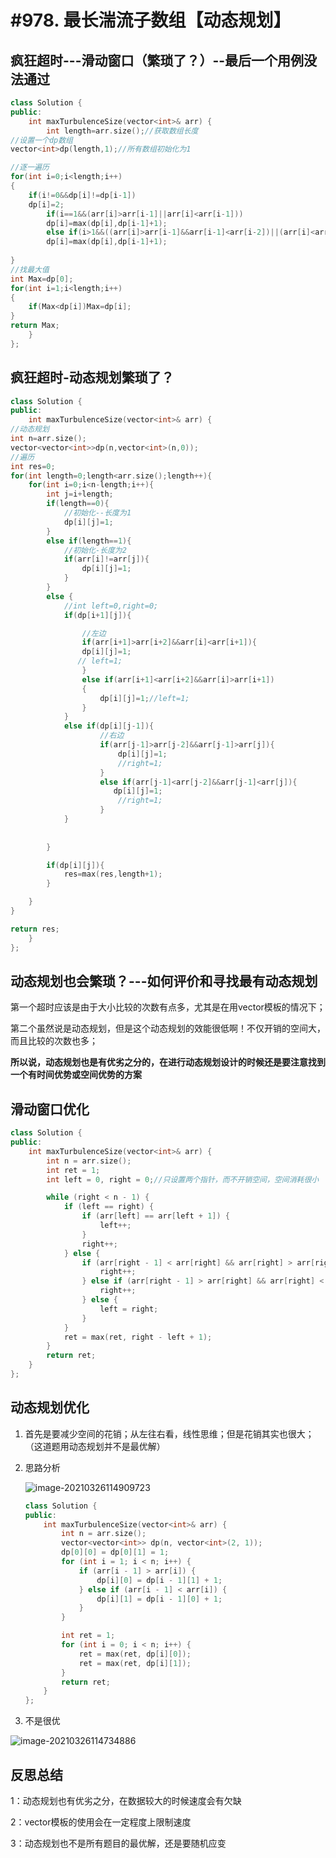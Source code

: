# #978. 最长湍流子数组【动态规划】

## 疯狂超时---滑动窗口（繁琐了？）--最后一个用例没法通过

```c++
class Solution {
public:
    int maxTurbulenceSize(vector<int>& arr) {
        int length=arr.size();//获取数组长度
//设置一个dp数组
vector<int>dp(length,1);//所有数组初始化为1

//逐一遍历
for(int i=0;i<length;i++)
{
    if(i!=0&&dp[i]!=dp[i-1])
    dp[i]=2;
        if(i==1&&(arr[i]>arr[i-1]||arr[i]<arr[i-1]))
        dp[i]=max(dp[i],dp[i-1]+1);
        else if(i>1&&((arr[i]>arr[i-1]&&arr[i-1]<arr[i-2])||(arr[i]<arr[i-1]&&arr[i-1]>arr[i-2])))
        dp[i]=max(dp[i],dp[i-1]+1);
    
}
//找最大值
int Max=dp[0];
for(int i=1;i<length;i++)
{
    if(Max<dp[i])Max=dp[i];
}
return Max;
    }
};
```



## 疯狂超时-动态规划繁琐了？

```c++
class Solution {
public:
    int maxTurbulenceSize(vector<int>& arr) {
//动态规划
int n=arr.size();
vector<vector<int>>dp(n,vector<int>(n,0));
//遍历
int res=0;
for(int length=0;length<arr.size();length++){
    for(int i=0;i<n-length;i++){
        int j=i+length;
        if(length==0){
            //初始化--长度为1
            dp[i][j]=1;
        }
        else if(length==1){
            //初始化-长度为2
            if(arr[i]!=arr[j]){
                dp[i][j]=1;
            }
        }
        else {
            //int left=0,right=0;
            if(dp[i+1][j]){

                //左边
                if(arr[i+1]>arr[i+2]&&arr[i]<arr[i+1]){
                dp[i][j]=1;
               // left=1;
                }
                else if(arr[i+1]<arr[i+2]&&arr[i]>arr[i+1])
                {
                    dp[i][j]=1;//left=1;
                }
            }
            else if(dp[i][j-1]){
                    //右边
                    if(arr[j-1]>arr[j-2]&&arr[j-1]>arr[j]){
                        dp[i][j]=1;
                        //right=1;
                    }
                    else if(arr[j-1]<arr[j-2]&&arr[j-1]<arr[j]){
                       dp[i][j]=1;
                        //right=1; 
                    }
            }
                    
            
        }

        if(dp[i][j]){
            res=max(res,length+1);
        }

    }
}

return res;
    }
};
```

## 动态规划也会繁琐？---如何评价和寻找最有动态规划

第一个超时应该是由于大小比较的次数有点多，尤其是在用vector模板的情况下；

第二个虽然说是动态规划，但是这个动态规划的效能很低啊！不仅开销的空间大，而且比较的次数也多；

**所以说，动态规划也是有优劣之分的，在进行动态规划设计的时候还是要注意找到一个有时间优势或空间优势的方案**

## 滑动窗口优化

```c++
class Solution {
public:
    int maxTurbulenceSize(vector<int>& arr) {
        int n = arr.size();
        int ret = 1;
        int left = 0, right = 0;//只设置两个指针，而不开销空间，空间消耗很小

        while (right < n - 1) {
            if (left == right) {
                if (arr[left] == arr[left + 1]) {
                    left++;
                }
                right++;
            } else {
                if (arr[right - 1] < arr[right] && arr[right] > arr[right + 1]) {
                    right++;
                } else if (arr[right - 1] > arr[right] && arr[right] < arr[right + 1]) {
                    right++;
                } else {
                    left = right;
                }
            }
            ret = max(ret, right - left + 1);
        }
        return ret;
    }
};

```

## 动态规划优化

1. 首先是要减少空间的花销；从左往右看，线性思维；但是花销其实也很大；（这道题用动态规划并不是最优解）

2. 思路分析

   ![image-20210326114909723](C:\Users\西安交通大学2193613091sxm\AppData\Roaming\Typora\typora-user-images\image-20210326114909723.png)

   ```C++
   class Solution {
   public:
       int maxTurbulenceSize(vector<int>& arr) {
           int n = arr.size();
           vector<vector<int>> dp(n, vector<int>(2, 1));
           dp[0][0] = dp[0][1] = 1;
           for (int i = 1; i < n; i++) {
               if (arr[i - 1] > arr[i]) {
                   dp[i][0] = dp[i - 1][1] + 1;
               } else if (arr[i - 1] < arr[i]) {
                   dp[i][1] = dp[i - 1][0] + 1;
               }
           }
   
           int ret = 1;
           for (int i = 0; i < n; i++) {
               ret = max(ret, dp[i][0]);
               ret = max(ret, dp[i][1]);
           }
           return ret;
       }
   };
   
   ```

3. 不是很优

![image-20210326114734886](C:\Users\西安交通大学2193613091sxm\AppData\Roaming\Typora\typora-user-images\image-20210326114734886.png)

## 反思总结

1：动态规划也有优劣之分，在数据较大的时候速度会有欠缺

2：vector模板的使用会在一定程度上限制速度

3：动态规划也不是所有题目的最优解，还是要随机应变